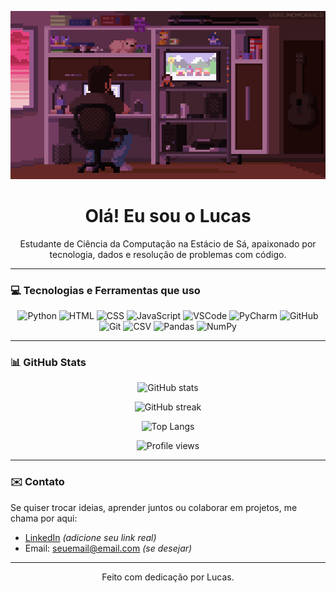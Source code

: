 <p align="center">
  <img src="banner.gif" alt="Banner animado" />
</p>

<h1 align="center">Olá! Eu sou o Lucas</h1>

<p align="center">
  Estudante de Ciência da Computação na Estácio de Sá, apaixonado por tecnologia, dados e resolução de problemas com código.
</p>

---

### 💻 Tecnologias e Ferramentas que uso

<p align="center">
  <img src="https://cdn.jsdelivr.net/gh/devicons/devicon/icons/python/python-original.svg" alt="Python" width="40"/>
  <img src="https://cdn.jsdelivr.net/gh/devicons/devicon/icons/html5/html5-original.svg" alt="HTML" width="40"/>
  <img src="https://cdn.jsdelivr.net/gh/devicons/devicon/icons/css3/css3-original.svg" alt="CSS" width="40"/>
  <img src="https://cdn.jsdelivr.net/gh/devicons/devicon/icons/javascript/javascript-original.svg" alt="JavaScript" width="40"/>
  <img src="https://cdn.jsdelivr.net/gh/devicons/devicon/icons/vscode/vscode-original.svg" alt="VSCode" width="40"/>
  <img src="https://cdn.jsdelivr.net/gh/devicons/devicon/icons/pycharm/pycharm-original.svg" alt="PyCharm" width="40"/>
  <img src="https://cdn.jsdelivr.net/gh/devicons/devicon/icons/github/github-original.svg" alt="GitHub" width="40"/>
  <img src="https://cdn.jsdelivr.net/gh/devicons/devicon/icons/git/git-original.svg" alt="Git" width="40"/>
  <img src="https://img.shields.io/badge/CSV-%23E44D26.svg?style=flat&logo=files&logoColor=white" alt="CSV" />
  <img src="https://img.shields.io/badge/Pandas-%23150458.svg?style=flat&logo=pandas&logoColor=white" alt="Pandas" />
  <img src="https://img.shields.io/badge/Numpy-%23013243.svg?style=flat&logo=numpy&logoColor=white" alt="NumPy" />
</p>

---

### 📊 GitHub Stats

<p align="center">
  <img src="https://github-readme-stats.vercel.app/api?username=lucasqrz1&show_icons=true&theme=tokyonight" alt="GitHub stats" />
</p>

<p align="center">
  <img src="https://github-readme-streak-stats.herokuapp.com/?user=lucasqrz1&theme=tokyonight" alt="GitHub streak" />
</p>

<p align="center">
  <img src="https://github-readme-stats.vercel.app/api/top-langs/?username=lucasqrz1&layout=compact&theme=tokyonight" alt="Top Langs" />
</p>

<p align="center">
  <img src="https://komarev.com/ghpvc/?username=lucasqrz1&style=flat-square&color=blue" alt="Profile views" />
</p>

---

### ✉️ Contato

Se quiser trocar ideias, aprender juntos ou colaborar em projetos, me chama por aqui:

- [LinkedIn](https://www.linkedin.com/in/seu-usuario) *(adicione seu link real)*
- Email: seuemail@email.com *(se desejar)*

---

<p align="center">Feito com dedicação por Lucas.</p>
